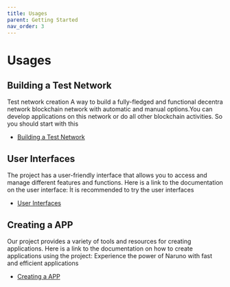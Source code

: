 ```yaml
---
title: Usages
parent: Getting Started
nav_order: 3
---
```


# Usages
## Building a Test Network
Test network creation A way to build a fully-fledged and functional decentra network blockchain network with automatic and manual options.You can develop applications on this network or do all other blockchain activities.
So you should start with this 
- [Building a Test Network](https://docs.naruno.org/building_a_test_network/)


## User Interfaces
The project has a user-friendly interface that allows you to access and manage different features and functions. Here is a link to the documentation on the user interface:
İt is recommended to try the user interfaces
- [User Interfaces](https://docs.naruno.org/concepts/user_interfaces.html)


## Creating a APP
Our project provides a variety of tools and resources for creating applications. Here is a link to the documentation on how to create applications using the project:
Experience the power of Naruno with fast and efficient applications
- [Creating a APP](https://docs.naruno.org/creating_a_app/)
